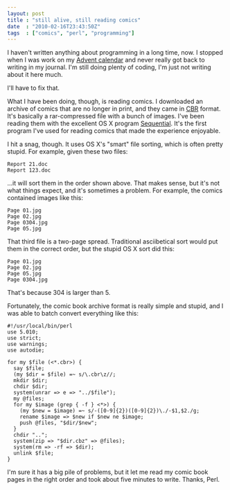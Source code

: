 ```yaml
---
layout: post
title : "still alive, still reading comics"
date  : "2010-02-16T23:43:50Z"
tags  : ["comics", "perl", "programming"]
---
```

I haven't written anything about programming in a long time, now.  I stopped
when I was work on my [Advent calendar](http://advent.rjbs.manxome.org/) and
never really got back to writing in my journal.  I'm still doing plenty of
coding, I'm just not writing about it here much.

I'll have to fix that.

What I have been doing, though, is reading comics.  I downloaded an archive of
comics that are no longer in print, and they came in
[CBR](http://en.wikipedia.org/wiki/Comic_Book_Archive_file) format.  It's
basically a rar-compressed file with a bunch of images.  I've been reading them
with the excellent OS X program [Sequential](http://sequentialx.com/).  It's
the first program I've used for reading comics that made the experience
enjoyable.

I hit a snag, though.  It uses OS X's "smart" file sorting, which is often
pretty stupid.  For example, given these two files:

    Report 21.doc
    Report 123.doc

...it will sort them in the order shown above.  That makes sense, but it's not
what things expect, and it's sometimes a problem.  For example, the comics
contained images like this:

    Page 01.jpg
    Page 02.jpg
    Page 0304.jpg
    Page 05.jpg

That third file is a two-page spread.  Traditional asciibetical sort would put
them in the correct order, but the stupid OS X sort did this:

    Page 01.jpg
    Page 02.jpg
    Page 05.jpg
    Page 0304.jpg

That's because 304 is larger than 5.

Fortunately, the comic book archive format is really simple and stupid, and I
was able to batch convert everything like this:

    #!/usr/local/bin/perl
    use 5.010;
    use strict;
    use warnings;
    use autodie;

    for my $file (<*.cbr>) {
      say $file;
      (my $dir = $file) =~ s/\.cbr\z//;
      mkdir $dir;
      chdir $dir;
      system(unrar => e => "../$file");
      my @files;
      for my $image (grep { -f } <*>) {
        (my $new = $image) =~ s/-([0-9]{2})([0-9]{2})\./-$1,$2./g;
        rename $image => $new if $new ne $image;
        push @files, "$dir/$new";
      }
      chdir "..";
      system(zip => "$dir.cbz" => @files);
      system(rm => -rf => $dir);
      unlink $file;
    }

I'm sure it has a big pile of problems, but it let me read my comic book pages
in the right order and took about five minutes to write.  Thanks, Perl.

